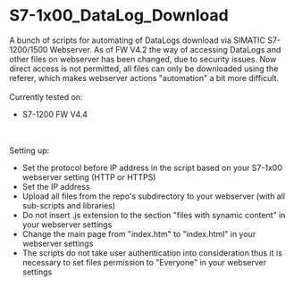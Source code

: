 # S7-1x00_DataLog_Download
A bunch of scripts for automating of DataLogs download via SIMATIC S7-1200/1500 Webserver. As of FW V4.2 the way of accessing DataLogs and other files on webserver has been changed, due to security issues. Now direct access is not permitted, all files can only be downloaded using the referer, which makes webserver actions "automation" a bit more difficult.
<br /><br />
Currently tested on:
<ul>
 <li>S7-1200 FW V4.4</li>
</ul>
<br /><br />
Setting up:
<ul>
 <li>Set the protocol before IP address in the script based on your S7-1x00 webserver setting (HTTP or HTTPS)</li>
 <li>Set the IP address</li>
 <li>Upload all files from the repo's subdirectory to your webserver (with all sub-scripts and libraries)</li>
 <li>Do not insert .js extension to the section "files with synamic content" in your webserver settings</li>
 <li>Change the main page from "index.htm" to "index.html" in your webserver settings</li>
 <li>The scripts do not take user authentication into consideration thus it is necessary to set files permission to "Everyone" in your webserver settings</li>
</ul>
